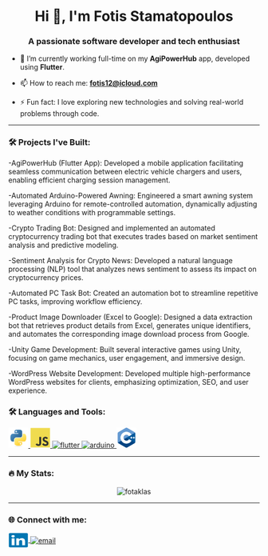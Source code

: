 <h1 align="center">Hi 👋, I'm Fotis Stamatopoulos</h1>
<h3 align="center">A passionate software developer and tech enthusiast</h3>

- 🔭 I’m currently working full-time on my **AgiPowerHub** app, developed using **Flutter**.

- 📫 How to reach me: **fotis12@icloud.com**

- ⚡ Fun fact: I love exploring new technologies and solving real-world problems through code.

---

### 🛠 Projects I've Built:

-AgiPowerHub (Flutter App): Developed a mobile application facilitating seamless communication between electric vehicle chargers and users, enabling efficient charging session management.

-Automated Arduino-Powered Awning: Engineered a smart awning system leveraging Arduino for remote-controlled automation, dynamically adjusting to weather conditions with programmable settings.

-Crypto Trading Bot: Designed and implemented an automated cryptocurrency trading bot that executes trades based on market sentiment analysis and predictive modeling.

-Sentiment Analysis for Crypto News: Developed a natural language processing (NLP) tool that analyzes news sentiment to assess its impact on cryptocurrency prices.

-Automated PC Task Bot: Created an automation bot to streamline repetitive PC tasks, improving workflow efficiency.

-Product Image Downloader (Excel to Google): Designed a data extraction bot that retrieves product details from Excel, generates unique identifiers, and automates the corresponding image download process from Google.

-Unity Game Development: Built several interactive games using Unity, focusing on game mechanics, user engagement, and immersive design.

-WordPress Website Development: Developed multiple high-performance WordPress websites for clients, emphasizing optimization, SEO, and user experience.

### 🛠 Languages and Tools:

<p align="left">
  <a href="https://www.python.org" target="_blank">
    <img src="https://raw.githubusercontent.com/devicons/devicon/master/icons/python/python-original.svg" alt="python" width="40" height="40"/>
  </a>
  <a href="https://developer.mozilla.org/en-US/docs/Web/JavaScript" target="_blank">
    <img src="https://raw.githubusercontent.com/devicons/devicon/master/icons/javascript/javascript-original.svg" alt="javascript" width="40" height="40"/>
  </a>
  <a href="https://flutter.dev" target="_blank">
    <img src="https://www.vectorlogo.zone/logos/flutterio/flutterio-icon.svg" alt="flutter" width="40" height="40"/>
  </a>
  <a href="https://www.arduino.cc/" target="_blank">
    <img src="https://cdn.worldvectorlogo.com/logos/arduino-1.svg" alt="arduino" width="40" height="40"/>
  </a>
  <a href="https://www.cplusplus.com/" target="_blank">
    <img src="https://raw.githubusercontent.com/devicons/devicon/master/icons/cplusplus/cplusplus-original.svg" alt="cplusplus" width="40" height="40"/>
  </a>
</p>

---

### 🔥 My Stats:

<p align="center">
  <img align="center" src="https://github-readme-streak-stats.herokuapp.com/?user=fotaklas&theme=dark" alt="fotaklas" />
</p>

---
### 🌐 Connect with me:
<p align="left">
  <a href="https://www.linkedin.com/in/fotis-stamatopoulos-a46630263/" target="blank">
    <img align="center" src="https://raw.githubusercontent.com/devicons/devicon/master/icons/linkedin/linkedin-original.svg" alt="linkedin" height="30" width="40" />
  </a>
  <a href="mailto:fotis12@icloud.com">
    <img align="center" src="https://cdn-icons-png.flaticon.com/512/281/281769.png" alt="email" height="30" width="40" />
  </a>
</p>


